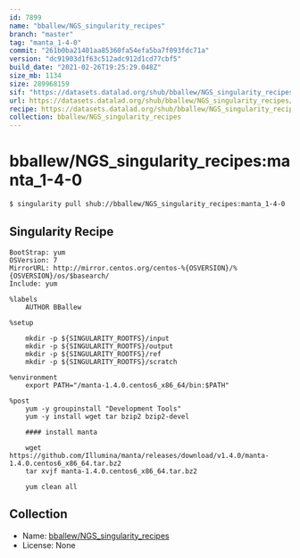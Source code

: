 ```yaml
---
id: 7899
name: "bballew/NGS_singularity_recipes"
branch: "master"
tag: "manta_1-4-0"
commit: "261b0ba21401aa85360fa54efa5ba7f093fdc71a"
version: "dc91903d1f63c512adc912d1cd77cbf5"
build_date: "2021-02-26T19:25:29.048Z"
size_mb: 1134
size: 289968159
sif: "https://datasets.datalad.org/shub/bballew/NGS_singularity_recipes/manta_1-4-0/2021-02-26-261b0ba2-dc91903d/dc91903d1f63c512adc912d1cd77cbf5.simg"
url: https://datasets.datalad.org/shub/bballew/NGS_singularity_recipes/manta_1-4-0/2021-02-26-261b0ba2-dc91903d/
recipe: https://datasets.datalad.org/shub/bballew/NGS_singularity_recipes/manta_1-4-0/2021-02-26-261b0ba2-dc91903d/Singularity
collection: bballew/NGS_singularity_recipes
---
```


# bballew/NGS_singularity_recipes:manta_1-4-0

```bash
$ singularity pull shub://bballew/NGS_singularity_recipes:manta_1-4-0
```

## Singularity Recipe

```singularity
BootStrap: yum
OSVersion: 7
MirrorURL: http://mirror.centos.org/centos-%{OSVERSION}/%{OSVERSION}/os/$basearch/
Include: yum

%labels
    AUTHOR BBallew

%setup

    mkdir -p ${SINGULARITY_ROOTFS}/input
    mkdir -p ${SINGULARITY_ROOTFS}/output
    mkdir -p ${SINGULARITY_ROOTFS}/ref
    mkdir -p ${SINGULARITY_ROOTFS}/scratch

%environment
    export PATH="/manta-1.4.0.centos6_x86_64/bin:$PATH"

%post
    yum -y groupinstall "Development Tools"
    yum -y install wget tar bzip2 bzip2-devel

    #### install manta

    wget https://github.com/Illumina/manta/releases/download/v1.4.0/manta-1.4.0.centos6_x86_64.tar.bz2
    tar xvjf manta-1.4.0.centos6_x86_64.tar.bz2

    yum clean all
```

## Collection

 - Name: [bballew/NGS_singularity_recipes](https://github.com/bballew/NGS_singularity_recipes)
 - License: None

